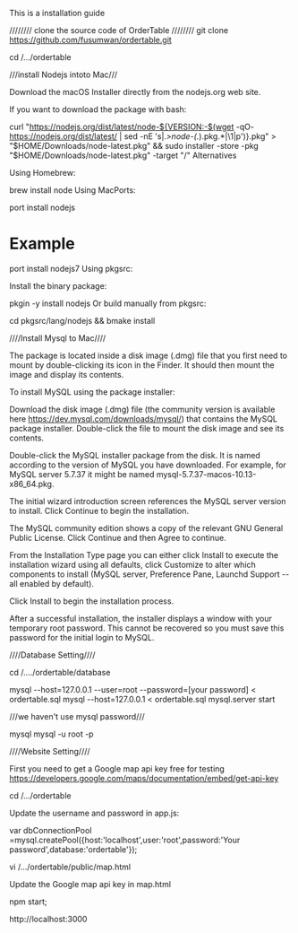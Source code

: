 This is a installation guide


//////// clone the source code of OrderTable ////////
git clone https://github.com/fusumwan/ordertable.git

cd /.../ordertable





///install Nodejs intoto Mac///

Download the macOS Installer directly from the nodejs.org web site.

If you want to download the package with bash:

curl "https://nodejs.org/dist/latest/node-${VERSION:-$(wget -qO- https://nodejs.org/dist/latest/ | sed -nE 's|.*>node-(.*)\.pkg</a>.*|\1|p')}.pkg" > "$HOME/Downloads/node-latest.pkg" && sudo installer -store -pkg "$HOME/Downloads/node-latest.pkg" -target "/"
Alternatives

Using Homebrew:

brew install node
Using MacPorts:

port install nodejs<major version>

# Example
port install nodejs7
Using pkgsrc:

Install the binary package:

pkgin -y install nodejs
Or build manually from pkgsrc:

cd pkgsrc/lang/nodejs && bmake install


////Install Mysql to Mac////

The package is located inside a disk image (.dmg) file that you first need to mount by double-clicking its icon in the Finder. It should then mount the image and display its contents.


To install MySQL using the package installer:

Download the disk image (.dmg) file (the community version is available here https://dev.mysql.com/downloads/mysql/) that contains the MySQL package installer. Double-click the file to mount the disk image and see its contents.



Double-click the MySQL installer package from the disk. It is named according to the version of MySQL you have downloaded. For example, for MySQL server 5.7.37 it might be named mysql-5.7.37-macos-10.13-x86_64.pkg.

The initial wizard introduction screen references the MySQL server version to install. Click Continue to begin the installation.


The MySQL community edition shows a copy of the relevant GNU General Public License. Click Continue and then Agree to continue.

From the Installation Type page you can either click Install to execute the installation wizard using all defaults, click Customize to alter which components to install (MySQL server, Preference Pane, Launchd Support -- all enabled by default).

Click Install to begin the installation process.

After a successful installation, the installer displays a window with your temporary root password. This cannot be recovered so you must save this password for the initial login to MySQL. 





////Database Setting////


cd /..../ordertable/database

mysql --host=127.0.0.1 --user=root --password=[your password] < ordertable.sql
mysql --host=127.0.0.1 < ordertable.sql
mysql.server start


///we haven't use mysql password///

mysql mysql -u root -p



////Website Setting////

First you need to get a Google map api key free for testing
https://developers.google.com/maps/documentation/embed/get-api-key


cd /.../ordertable

Update the username and password in app.js:


var dbConnectionPool =mysql.createPool({host:'localhost',user:'root',password:'Your password',database:'ordertable'});

vi /.../ordertable/public/map.html

Update the Google map api key in map.html

 <script async defer src="https://maps.googleapis.com/maps/api/js?key=AIzaSyAgqnuVOIAWBir59PDbdngDm2WNZUHlMAI&callback=initMap" type="text/javascript"></script>





npm start;


http://localhost:3000




